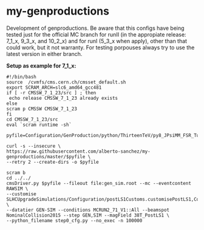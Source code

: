 # my-genproductions
Development of genproductions. Be aware that this configs have being tested just for the official MC branch for runII 
(in the appropiate release: 7_1_x, 9_3_x, and 10_2_x) and for runI (5_3_x when apply), other than that could work, 
but it not warranty. For testing porpouses always try to use the latest version in either branch.


**Setup as example for 7_1_x:**

```
#!/bin/bash
source  /cvmfs/cms.cern.ch/cmsset_default.sh
export SCRAM_ARCH=slc6_amd64_gcc481
if [ -r CMSSW_7_1_23/src ] ; then
 echo release CMSSW_7_1_23 already exists
else
scram p CMSSW CMSSW_7_1_23
fi
cd CMSSW_7_1_23/src
eval `scram runtime -sh`

pyfile=Configuration/GenProduction/python/ThirteenTeV/py8_JPsiMM_FSR_TuneCUETP8M1_13TeV_cfi.py

curl -s --insecure \
https://raw.githubusercontent.com/alberto-sanchez/my-genproductions/master/$pyfile \
--retry 2 --create-dirs -o $pyfile

scram b
cd ../../
cmsDriver.py $pyfile --fileout file:gen_sim.root --mc --eventcontent RAWSIM \
--customise SLHCUpgradeSimulations/Configuration/postLS1Customs.customisePostLS1,Configuration/DataProcessing/Utils.addMonitoring \
--datatier GEN-SIM --conditions MCRUN2_71_V1::All --beamspot NominalCollision2015 --step GEN,SIM --magField 38T_PostLS1 \
--python_filename step0_cfg.py --no_exec -n 100000
```
